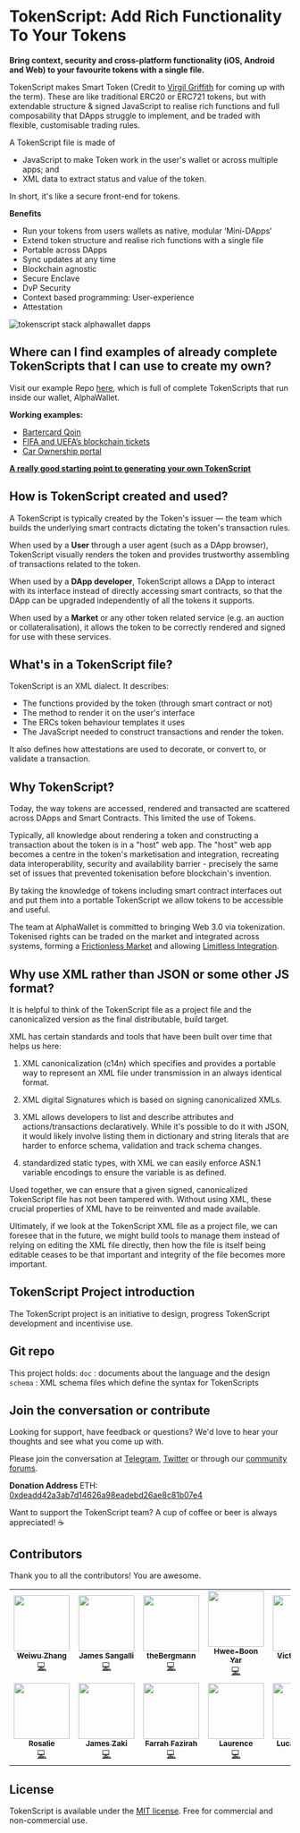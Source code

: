 
# TokenScript: Add Rich Functionality To Your Tokens

**Bring context, security and cross-platform functionality (iOS, Android and Web) to your favourite tokens with a single file.**

TokenScript makes Smart Token (Credit to [Virgil Griffith](https://twitter.com/virgilgr) for coming up with the term). These are like traditional ERC20 or ERC721 tokens, but with extendable structure & signed JavaScript to realise rich functions and full composability that DApps struggle to implement, and be traded with flexible, customisable trading rules.

A TokenScript file is made of
- JavaScript to make Token work in the user's wallet or across multiple apps; and
- XML data to extract status and value of the token.

In short, it's like a secure front-end for tokens.

**Benefits**
-   Run your tokens from users wallets as native, modular ‘Mini-DApps'
-   Extend token structure and realise rich functions with a single file
-   Portable across DApps
-   Sync updates at any time
-   Blockchain agnostic
-   Secure Enclave
-   DvP Security
-   Context based programming: User-experience
-   Attestation

![tokenscript stack alphawallet dapps](/doc/img/readme/tokenscript-stack.jpg)

## Where can I find examples of already complete TokenScripts that I can use to create my own?
Visit our example Repo [here](https://github.com/AlphaWallet/TokenScript-Examples), which is full of complete TokenScripts that run inside our wallet, AlphaWallet.

**Working examples:**
- [Bartercard Qoin](https://play.google.com/store/apps/details?id=com.qoin.wallet&hl=en)
- [FIFA and UEFA’s blockchain tickets](https://apps.apple.com/au/app/shankai/id1492559481)
- [Car Ownership portal](https://github.com/AlphaWallet/TokenScript-Examples/tree/master/examples/Karma)

[**A really good starting point to generating your own TokenScript**](https://github.com/AlphaWallet/TokenScript-Examples/tree/master/tutorial#future-obtaining-sample-files-schema-202003)

## How is TokenScript created and used?

A TokenScript is typically created by the Token's issuer — the team which builds the underlying smart contracts dictating the token's transaction rules.

When used by a **User** through a user agent (such as a DApp browser), TokenScript visually renders the token and provides trustworthy assembling of transactions related to the token.

When used by a **DApp developer**, TokenScript allows a DApp to interact with its interface instead of directly accessing smart contracts, so that the DApp can be upgraded independently of all the tokens it supports.

When used by a **Market** or any other token related service (e.g. an auction or collateralisation), it allows the token to be correctly rendered and signed for use with these services.

## What's in a TokenScript file?

TokenScript is an XML dialect. It describes:

-   The functions provided by the token (through smart contract or not)
-   The method to render it on the user's interface
-   The ERCs token behaviour templates it uses
-   The JavaScript needed to construct transactions and render the token.

It also defines how attestations are used to decorate, or convert to, or validate a transaction.

## Why TokenScript?

Today, the way tokens are accessed, rendered and transacted are scattered across DApps and Smart Contracts. This limited the use of Tokens.

Typically, all knowledge about rendering a token and constructing a transaction about the token is in a "host" web app. The "host" web app becomes a centre in the token's marketisation and integration, recreating data interoperability, security and availability barrier - precisely the same set of issues that prevented tokenisation before blockchain's invention.

By taking the knowledge of tokens including smart contract interfaces out and put them into a portable TokenScript we allow tokens to be accessible and useful.

The team at AlphaWallet is committed to bringing Web 3.0 via tokenization. Tokenised rights can be traded on the market and integrated across systems, forming a [Frictionless Market](https://github.com/AlphaWallet/TokenScript/blob/master/doc/design_paper.md#creating-a-frictionless-market) and allowing [Limitless Integration](https://github.com/AlphaWallet/TokenScript/blob/master/doc/design_paper.md#blockchain-integrates-the-web).

## Why use XML rather than JSON or some other JS format?

It is helpful to think of the TokenScript file as a project file and the canonicalized version as the final distributable, build target.

XML has certain standards and tools that have been built over time that helps us here:

1. XML canonicalization (c14n) which specifies and provides a portable way to represent an XML file under transmission in an always identical format.

2. XML digital Signatures which is based on signing canonicalized XMLs.

3. XML allows developers to list and describe attributes and actions/transactions declaratively. While it's possible to do it with JSON, it would likely involve listing them in dictionary and string literals that are harder to enforce schema, validation and track schema changes.

4. standardized static types, with XML we can easily enforce ASN.1 variable encodings to ensure the variable is as defined.

Used together, we can ensure that a given signed, canonicalized TokenScript file has not been tampered with. Without using XML, these crucial properties of XML have to be reinvented and made available.

Ultimately, if we look at the TokenScript XML file as a project file, we can foresee that in the future, we might build tools to manage them instead of relying on editing the XML file directly, then how the file is itself being editable ceases to be that important and integrity of the file becomes more important.

## TokenScript Project introduction

The TokenScript project is an initiative to design, progress TokenScript development and incentivise use.

## Git repo

This project holds:
`doc` : documents about the language and the design
`schema` : XML schema files which define the syntax for TokenScripts


## Join the conversation or contribute

Looking for support, have feedback or questions? We'd love to hear your thoughts and see what you come up with.

Please join the conversation at [Telegram](https://t.me/AlphaWalletGroup), [Twitter](https://twitter.com/AlphaWallet) or through our [community forums](https://community.tokenscript.org/).

**Donation Address**
ETH: [0xdeadd42a3ab7d14626a98eadebd26ae8c81b07e4](https://etherscan.io/address/0xdeadd42a3ab7d14626a98eadebd26ae8c81b07e4)

Want to support the TokenScript team? A cup of coffee or beer is always appreciated! ☕

## Contributors

Thank you to all the contributors! You are awesome.

<!-- ALL-CONTRIBUTORS-LIST:START - Do not remove or modify this section -->
<!-- prettier-ignore-start -->
<!-- markdownlint-disable -->
<table>
  <tr>
    <td align="center"><a href="https://github.com/colourful-land"><img src="https://avatars3.githubusercontent.com/u/548435?v=4" width="100px;" alt=""/><br /><sub><b>Weiwu Zhang</b></sub></a><br /><a href="https://github.com/AlphaWallet/TokenScript/commits?author=colourful-land" title="Code">💻</a></td>
    <td align="center"><a href="https://github.com/James-Sangalli"><img src="https://avatars0.githubusercontent.com/u/16630514?v=4" width="100px;" alt=""/><br/><sub><b>James Sangalli</b></sub></a><br/><a href="https://github.com/AlphaWallet/TokenScript/commits?author=James-Sangalli" title="Code">💻</a></td>
    <td align="center"><a href="https://github.com/theBergmann"><img src="https://avatars1.githubusercontent.com/u/25482130?s=400&v=4" width="100px;" alt=""/><br /><sub><b>theBergmann</b></sub></a><br /><a href="https://github.com/AlphaWallet/TokenScript/commits?author=theBergmann" title="Code">💻</a></td>
    <td align="center"><a href="https://github.com/hboon"><img src="https://avatars2.githubusercontent.com/u/56189?v=4" width="100px;" alt=""/><br /><sub><b>Hwee-Boon Yar</b></sub></a><br /><a href="#ideas-hboon" title="Code">💻</a></td>
    <td align="center"><a href="https://github.com/zhangzhongnan928"><img src="https://avatars2.githubusercontent.com/u/33795543?v=4" width="100px;" alt=""/><br /><sub><b>Victor Zhang</b></sub></a><br /><a href="#ideas-zhangzhongnan928" title="Code">💻</a></td>
    <td align="center"><a href="https://github.com/liuxiaohao"><img src="https://avatars0.githubusercontent.com/u/1217967?s=400&u=d09aff7ab31b53ffffb2af8bd8d41eda7e3b79fe&v=4" width="100px;" alt=""/><br /><sub><b>maxliu</b></sub></a><br /><a href="https://github.com/AlphaWallet/TokenScript/commits?author=liuxiaohao" title="Code">💻</a></td>
    <td align="center"><a href="https://github.com/JamesSmartCell"><img src="https://avatars2.githubusercontent.com/u/12689544?v=4" width="100px;" alt=""/><br /><sub><b>James Brown</b></sub></a><br /><a href="https://github.com/AlphaWallet/TokenScript/commits?author=JamesSmartCell" title="Code">💻</a></td>
  </tr>
  <tr>
    <td align="center"><a href="https://github.com/developerpeachy"><img src="https://avatars3.githubusercontent.com/u/13824586?s=400&u=329f22d53d8c50f3877f909a6a7f0321d1e215db&v=4" width="100px;" alt=""/><br /><sub><b>Rosalie</b></sub></a><br /><a href="https://github.com/AlphaWallet/TokenScript/commits?author=developerpeachy" title="Code">💻</a></td>
    <td align="center"><a href="http://medium.com/@james.zaki"><img src="https://avatars3.githubusercontent.com/u/939603?v=4" width="100px;" alt=""/><br /><sub><b>James Zaki</b></sub></a><br /><a href="https://github.com/AlphaWallet/alpha-wallet-ios/commits?author=jzaki" title="Code">💻</a></td>
    <td align="center"><a href="https://github.com/farrahfazirah"><img src="https://avatars2.githubusercontent.com/u/20555752?s=460&u=74320573120d8411594a3ffa48e2c6a1a5be3257&v=4" width="100px;" alt=""/><br /><sub><b>Farrah Fazirah</b></sub></a><br /><a href="https://github.com/AlphaWallet/TokenScript/commits?author=farrahfazirah" title="Code">💻</a></td>
    <td align="center"><a href="https://github.com/lanlan3322"><img src="https://avatars0.githubusercontent.com/u/26592081?s=400&u=e70d78508c13db2b533ac081c3677b9aea85c8cf&v=4" width="100px;" alt=""/><br /><sub><b>Laurence</b></sub></a><br /><a href="https://github.com/AlphaWallet/TokenScript/commits?author=lanlan3322" title="Code">💻</a></td>
    <td align="center"><a href="https://github.com/hellolucas"><img src="https://avatars3.githubusercontent.com/u/17125002?v=4" width="100px;" alt=""/><br /><sub><b>Lucas Toledo</b></sub></a><br /><a href="https://github.com/AlphaWallet/TokenScript/commits?author=hellolucas" title="Code">💻</a></td>
  </tr>
</table>

<!-- markdownlint-enable -->
<!-- prettier-ignore-end -->
<!-- ALL-CONTRIBUTORS-LIST:END -->

## License
TokenScript is available under the [MIT license](https://github.com/AlphaWallet/TokenScript/blob/master/LICENSE). Free for commercial and non-commercial use.
